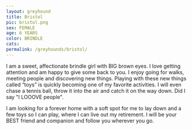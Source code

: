 ```yaml
---
layout: greyhound
title: Bristol
pic: bristol.png
sex: FEMALE
age: 6 YEARS
color: BRINDLE
cats:
permalink: /greyhounds/bristol/
---
```


I am a sweet, affectionate brindle girl with BIG brown eyes. I love getting attention and am
happy to give some back to you. I enjoy going for walks, meeting people and discovering new
things. Playing with these new things called “toys” is quickly becoming one of my favorite
activities. I will even chase a tennis ball, throw it into the air and catch it on the way
down. Did I say "I LOOOVE people".

I am looking for a forever home with a soft spot for me to lay down and a few toys so I can
play, where I can live out my retirement. I will be your BEST friend and companion and follow
you wherever you go.
